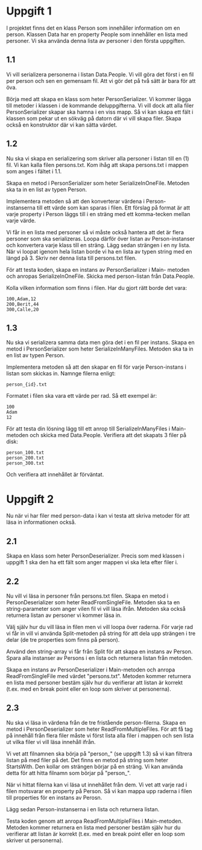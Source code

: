 # Uppgift 1
I projektet finns det en klass Person som innehåller information om
en person. Klassen Data har en property People som innehåller en
lista med personer. Vi ska använda denna lista av personer i den
första uppgiften.

## 1.1
Vi vill serializera personerna i listan Data.People. Vi vill göra det
först i en fil per person och sen en gemensam fil. Att vi gör det på
två sätt är bara för att öva.

Börja med att skapa en klass som heter PersonSerializer. Vi kommer
lägga till metoder i klassen i de kommande deluppgifterna. Vi vill
dock att alla filer PersonSerializer skapar ska hamna i en viss mapp.
Så vi kan skapa ett fält i klassen som pekar ut en sökväg på datorn
där vi vill skapa filer. Skapa också en konstruktor där vi kan sätta
värdet.

## 1.2
Nu ska vi skapa en serializering som skriver alla personer i listan
till en (1) fil. Vi kan kalla filen persons.txt. Kom ihåg att skapa
persons.txt i mappen som anges i fältet i 1.1.

Skapa en metod i PersonSerializer som heter SerializeInOneFile.
Metoden ska ta in en list av typen Person.

Implementera metoden så att den konverterar värdena i Person-
instanserna till ett värde som kan sparas i filen. Ett förslag på
format är att varje property i Person läggs till i en sträng med ett
komma-tecken mellan varje värde.

Vi får in en lista med personer så vi måste också hantera att det är
flera personer som ska serializeras. Loopa därför över listan av
Person-instanser och konvertera varje klass till en sträng. Lägg
sedan strängen i en ny lista. När vi loopat igenom hela listan borde
vi ha en lista av typen string med en längd på 3. Skriv ner denna
lista till persons.txt filen.

För att testa koden, skapa en instans av PersonSerializer i Main-
metoden och anropas SerializeInOneFile. Skicka med person-listan från
Data.People.

Kolla vilken information som finns i filen. Har du gjort rätt borde
det vara:

```
100,Adam,12
200,Berit,44
300,Calle,20
```

## 1.3
Nu ska vi serializera samma data men göra det i en fil per instans.
Skapa en metod i PersonSerializer som heter SerializeInManyFiles.
Metoden ska ta in en list av typen Person.

Implementera metoden så att den skapar en fil för varje Person-instans
i listan som skickas in. Namnge filerna enligt:

```
person_{id}.txt
```

Formatet i filen ska vara ett värde per rad. Så ett exempel är:

```
100
Adam
12
```

För att testa din lösning lägg till ett anrop till
SerializeInManyFiles i Main-metoden och skicka med Data.People.
Verifiera att det skapats 3 filer på disk:

```
person_100.txt
person_200.txt
person_300.txt
```

Och verifiera att innehållet är förväntat.

# Uppgift 2
Nu när vi har filer med person-data i kan vi testa att skriva metoder
för att läsa in informationen också.

## 2.1
Skapa en klass som heter PersonDeserializer. Precis som med klassen i
uppgift 1 ska den ha ett fält som anger mappen vi ska leta efter
filer i.

## 2.2
Nu vill vi läsa in personer från persons.txt filen. Skapa en metod
i PersonDeserializer som heter ReadFromSingleFile. Metoden ska ta en
string-parameter som anger vilen fil vi vill läsa ifrån. Metoden ska
också returnera listan av personer vi kommer läsa in.

Välj själv hur du vill läsa in filen men vi vill loopa över raderna.
För varje rad vi får in vill vi använda Split-metoden på string för
att dela upp strängen i tre delar (de tre properties som finns på
person).

Använd den string-array vi får från Split för att skapa en instans av
Person. Spara alla instanser av Persons i en lista och returnera
listan från metoden.

Skapa en instans av PersonDeserializer i Main-metoden och anropa
ReadFromSingleFile med värdet "persons.txt". Metoden kommer returnera
en lista med personer bestäm själv hur du verifierar att listan är
korrekt (t.ex. med en break point eller en loop som skriver ut
personerna).

## 2.3
Nu ska vi läsa in värdena från de tre fristående person-filerna.
Skapa en metod i PersonDeserializer som heter ReadFromMultipleFiles.
För att få tag på innehåll från flera filer måste vi först lista alla
filer i mappen och sen lista ut vilka filer vi vill läsa innehåll
ifrån.

Vi vet att filnamnen ska börja på "person_" (se uppgift 1.3) så vi
kan filtrera listan på med filer på det. Det finns en metod på string
som heter StartsWith. Den kollar om strängen börjar på en sträng. Vi
kan använda detta för att hitta filnamn som börjar på "person_".

När vi hittat filerna kan vi läsa ut innehållet från dem. Vi vet att
varje rad i filen motsvarar en property på Person. Så vi kan mappa
upp raderna i filen till properties för en instans av Perosn.

Lägg sedan Person-instanserna i en lista och returnera listan.

Testa koden genom att anropa ReadFromMultipleFiles i Main-metoden.
Metoden kommer returnera en lista med personer bestäm själv hur du
verifierar att listan är korrekt (t.ex. med en break point eller en
loop som skriver ut personerna).
